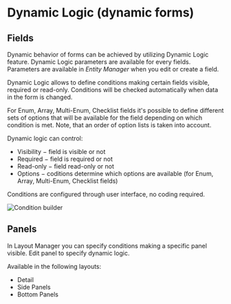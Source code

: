 # Dynamic Logic (dynamic forms)

## Fields

Dynamic behavior of forms can be achieved by utilizing Dynamic Logic feature. Dynamic Logic parameters are available for every fields. Parameters are available in *Entity Manager* when you edit or create a field.
 
Dynamic Logic allows to define conditions making certain fields visible, required or read-only. Conditions will be checked automatically when data in the form is changed.

For Enum, Array, Multi-Enum, Checklist fields it's possible to define different sets of options that will be available for the field depending on which condition is met. Note, that an order of option lists is taken into account.

Dynamic logic can control:

* Visibility − field is visible or not
* Required − field is required or not
* Read-only − field read-only or not
* Options − coditions determine which options are available (for Enum, Array, Multi-Enum, Checklist fields)

Conditions are configured through user interface, no coding required.

![Condition builder](https://raw.githubusercontent.com/espocrm/documentation/master/_static/images/administration/dynamic-logic/1.png)

## Panels

In Layout Manager you can specify conditions making a specific panel visible. Edit panel to specify dynamic logic. 

Available in the following layouts:

* Detail
* Side Panels
* Bottom Panels
